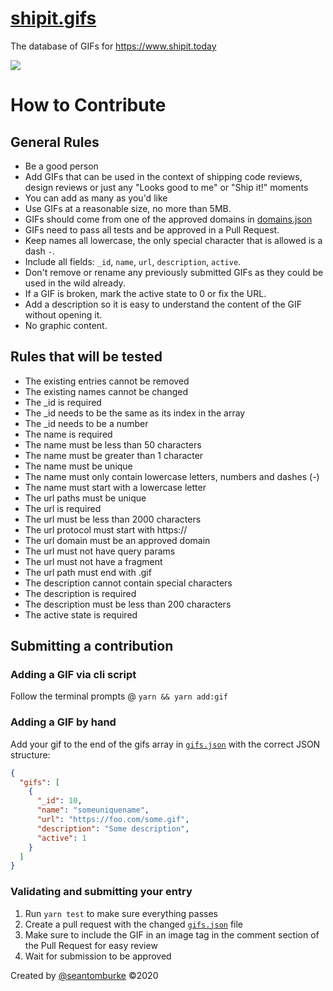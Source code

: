 # [shipit.gifs](https://www.shipit.today)

The database of GIFs for https://www.shipit.today

![](https://i.shipit.today)

# How to Contribute

## General Rules

- Be a good person
- Add GIFs that can be used in the context of shipping code reviews, design reviews or just any "Looks good to me" or "Ship it!" moments
- You can add as many as you'd like
- Use GIFs at a reasonable size, no more than 5MB.
- GIFs should come from one of the approved domains in [domains.json](domains.json)
- GIFs need to pass all tests and be approved in a Pull Request.
- Keep names all lowercase, the only special character that is allowed is a dash `-`.
- Include all fields: `_id`, `name`, `url`, `description`, `active`.
- Don't remove or rename any previously submitted GIFs as they could be used in the wild already.
- If a GIF is broken, mark the active state to 0 or fix the URL.
- Add a description so it is easy to understand the content of the GIF without opening it.
- No graphic content.

## Rules that will be tested

- The existing entries cannot be removed
- The existing names cannot be changed
- The \_id is required
- The \_id needs to be the same as its index in the array
- The \_id needs to be a number
- The name is required
- The name must be less than 50 characters
- The name must be greater than 1 character
- The name must be unique
- The name must only contain lowercase letters, numbers and dashes (-)
- The name must start with a lowercase letter
- The url paths must be unique
- The url is required
- The url must be less than 2000 characters
- The url protocol must start with https://
- The url domain must be an approved domain
- The url must not have query params
- The url must not have a fragment
- The url path must end with .gif
- The description cannot contain special characters
- The description is required
- The description must be less than 200 characters
- The active state is required

## Submitting a contribution

### Adding a GIF via cli script

Follow the terminal prompts @ `yarn && yarn add:gif`

### Adding a GIF by hand

Add your gif to the end of the gifs array in [`gifs.json`](https://github.com/seantomburke/shipit.gifs/blob/master/gifs.json) with the correct JSON structure:

```json
{
  "gifs": [
    {
      "_id": 10,
      "name": "someuniquename",
      "url": "https://foo.com/some.gif",
      "description": "Some description",
      "active": 1
    }
  ]
}
```

### Validating and submitting your entry

1. Run `yarn test` to make sure everything passes
2. Create a pull request with the changed [`gifs.json`](https://github.com/seantomburke/shipit.gifs/blob/master/gifs.json) file
3. Make sure to include the GIF in an image tag in the comment section of the Pull Request for easy review
4. Wait for submission to be approved

Created by [@seantomburke](https://www.linkedin.com/in/seanthomasburke) ©2020

